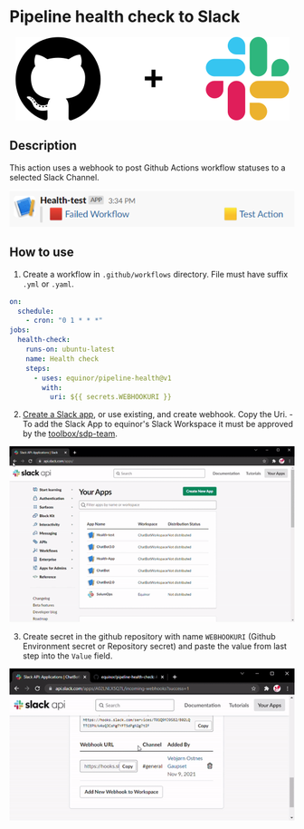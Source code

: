 # Pipeline health check to Slack

<p align="center">

<img src="./docs/images/githubplusslack.png" >

</p>

## Description

This action uses a webhook to post Github Actions workflow statuses to a selected Slack Channel.

<p align="center">

<img src="./docs/images/slack-message.png" >

</p>

## How to use

1. Create a workflow in `.github/workflows` directory. File must have suffix `.yml` or `.yaml`.

```yaml
on:
  schedule:
    - cron: "0 1 * * *"
jobs:
  health-check:
    runs-on: ubuntu-latest
    name: Health check
    steps:
      - uses: equinor/pipeline-health@v1
        with:
          uri: ${{ secrets.WEBHOOKURI }}
```

2. [Create a Slack app](https://api.slack.com/apps/), or use existing, and create webhook. Copy the Uri. - To add the Slack App to equinor's Slack Workspace it must be approved by the [toolbox/sdp-team](https://equinor.slack.com/archives/C02JJGV05).

<p align="center">
<img src="./docs/images/create-app.gif" >
</p>

3. Create secret in the github repository with name `WEBHOOKURI` (Github Environment secret or Repository secret) and paste the value from last step into the `Value` field.

<p align="center">
<img src="./docs/images/set-secret.gif" >
</p>

